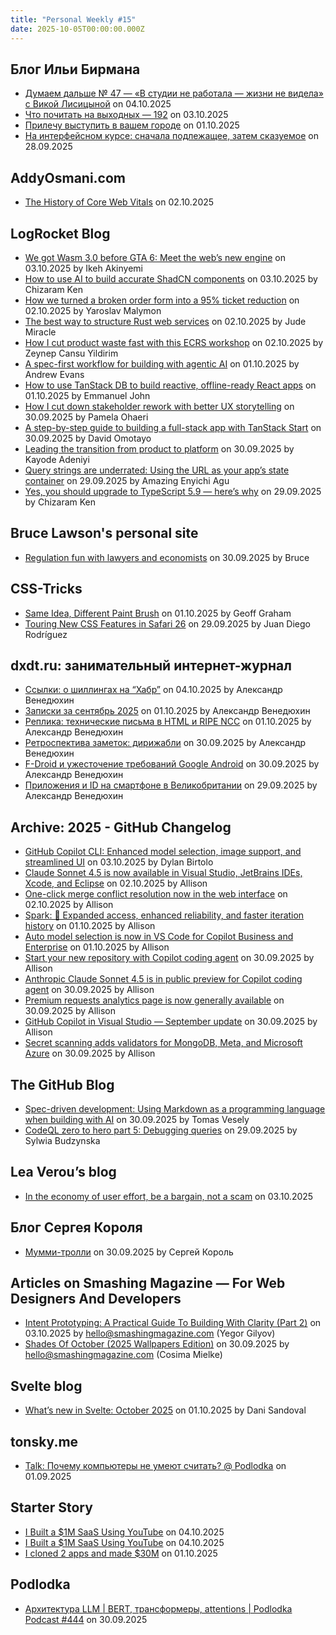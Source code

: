 ```yaml
---
title: "Personal Weekly #15"
date: 2025-10-05T00:00:00.000Z
---
```


## Блог Ильи Бирмана

- [Думаем дальше № 47 — «В студии не работала — жизни не видела» c Викой Лисицыной](https://ilyabirman.ru/meanwhile/all/think-on-47/) on 04.10.2025
- [Что почитать на выходных — 192](https://ilyabirman.ru/meanwhile/all/weekend-reading-192/) on 03.10.2025
- [Прилечу выступить в вашем городе](https://ilyabirman.ru/meanwhile/all/prilechu-vystupit-v-vashem-gorode/) on 01.10.2025
- [На интерфейсном курсе: сначала подлежащее, затем сказуемое](https://ilyabirman.ru/meanwhile/all/ui-course-frag-181/) on 28.09.2025

## AddyOsmani.com

- [The History of Core Web Vitals](https://addyosmani.com/blog/core-web-vitals/) on 02.10.2025

## LogRocket Blog

- [We got Wasm 3.0 before GTA 6: Meet the web’s new engine](https://blog.logrocket.com/wasm-3-0-before-gta-6-webs-new-engine/) on 03.10.2025 by Ikeh Akinyemi
- [How to use AI to build accurate ShadCN components](https://blog.logrocket.com/ai-shadcn-components/) on 03.10.2025 by Chizaram Ken
- [How we turned a broken order form into a 95% ticket reduction](https://blog.logrocket.com/ux-design/how-we-turned-a-broken-order-form-into-a-95-ticket-reduction/) on 02.10.2025 by Yaroslav Malymon
- [The best way to structure Rust web services](https://blog.logrocket.com/best-way-structure-rust-web-services/) on 02.10.2025 by Jude Miracle
- [How I cut product waste fast with this ECRS workshop](https://blog.logrocket.com/product-management/cut-product-waste-fast-ecrs-workshop/) on 02.10.2025 by Zeynep Cansu Yildirim
- [A spec-first workflow for building with agentic AI](https://blog.logrocket.com/spec-first-workflow-agentic-ai/) on 01.10.2025 by Andrew Evans
- [How to use TanStack DB to build reactive, offline-ready React apps](https://blog.logrocket.com/tanstack-db-ux/) on 01.10.2025 by Emmanuel John
- [How I cut down stakeholder rework with better UX storytelling](https://blog.logrocket.com/ux-design/ux-storytelling-to-win-stakeholder-buy-in/) on 30.09.2025 by Pamela Ohaeri
- [A step-by-step guide to building a full-stack app with TanStack Start](https://blog.logrocket.com/full-stack-app-with-tanstack-start/) on 30.09.2025 by David Omotayo
- [Leading the transition from product to platform](https://blog.logrocket.com/product-management/leading-transition-product-platform/) on 30.09.2025 by Kayode Adeniyi
- [Query strings are underrated: Using the URL as your app’s state container](https://blog.logrocket.com/query-strings-underrated-using-url-apps-state-container/) on 29.09.2025 by Amazing Enyichi Agu
- [Yes, you should upgrade to TypeScript 5.9 — here’s why](https://blog.logrocket.com/upgrade-to-typescript-5-9/) on 29.09.2025 by Chizaram Ken

## Bruce Lawson's  personal site

- [Regulation fun with lawyers and economists](https://brucelawson.co.uk/2025/regulation-fun-with-lawyers-and-economists/) on 30.09.2025 by Bruce

## CSS-Tricks

- [Same Idea, Different Paint Brush](https://css-tricks.com/same-idea-different-paint-brush/) on 01.10.2025 by Geoff Graham
- [Touring New CSS Features in Safari 26](https://css-tricks.com/touring-new-css-features-in-safari-26/) on 29.09.2025 by Juan Diego Rodríguez

## dxdt.ru: занимательный интернет-журнал

- [Ссылки: о шиллингах на “Хабр”](https://dxdt.ru/2025/10/04/16385/) on 04.10.2025 by Александр Венедюхин
- [Записки за сентябрь 2025](https://dxdt.ru/2025/10/01/16383/) on 01.10.2025 by Александр Венедюхин
- [Реплика: технические письма в HTML и RIPE NCC](https://dxdt.ru/2025/10/01/16379/) on 01.10.2025 by Александр Венедюхин
- [Ретроспектива заметок: дирижабли](https://dxdt.ru/2025/09/30/16372/) on 30.09.2025 by Александр Венедюхин
- [F-Droid и ужесточение требований Google Android](https://dxdt.ru/2025/09/30/16362/) on 30.09.2025 by Александр Венедюхин
- [Приложения и ID на смартфоне в Великобритании](https://dxdt.ru/2025/09/29/16353/) on 29.09.2025 by Александр Венедюхин

## Archive: 2025 - GitHub Changelog

- [GitHub Copilot CLI: Enhanced model selection, image support, and streamlined UI](https://github.blog/changelog/2025-10-03-github-copilot-cli-enhanced-model-selection-image-support-and-streamlined-ui) on 03.10.2025 by Dylan Birtolo
- [Claude Sonnet 4.5 is now available in Visual Studio, JetBrains IDEs, Xcode, and Eclipse](https://github.blog/changelog/2025-10-02-claude-sonnet-4-5-is-now-available-in-visual-studio-jetbrains-ides-xcode-and-eclipse) on 02.10.2025 by Allison
- [One-click merge conflict resolution now in the web interface](https://github.blog/changelog/2025-10-02-one-click-merge-conflict-resolution-now-in-the-web-interface) on 02.10.2025 by Allison
- [Spark: 🚀 Expanded access, enhanced reliability, and faster iteration history](https://github.blog/changelog/2025-10-01-spark-%f0%9f%9a%80-expanded-access-enhanced-reliability-and-faster-iteration-history) on 01.10.2025 by Allison
- [Auto model selection is now in VS Code for Copilot Business and Enterprise](https://github.blog/changelog/2025-09-30-auto-model-selection-is-now-in-vs-code-for-copilot-business-and-enterprise) on 01.10.2025 by Allison
- [Start your new repository with Copilot coding agent](https://github.blog/changelog/2025-09-30-start-your-new-repository-with-copilot-coding-agent) on 30.09.2025 by Allison
- [Anthropic Claude Sonnet 4.5 is in public preview for Copilot coding agent](https://github.blog/changelog/2025-09-30-anthropic-claude-sonnet-4-5-is-in-public-preview-for-copilot-coding-agent) on 30.09.2025 by Allison
- [Premium requests analytics page is now generally available](https://github.blog/changelog/2025-09-30-premium-requests-analytics-page-is-now-generally-available) on 30.09.2025 by Allison
- [GitHub Copilot in Visual Studio — September update](https://github.blog/changelog/2025-09-30-github-copilot-in-visual-studio-september-update) on 30.09.2025 by Allison
- [Secret scanning adds validators for MongoDB, Meta, and Microsoft Azure](https://github.blog/changelog/2025-09-30-secret-scanning-adds-validators-for-mongodb-meta-and-microsoft-azure) on 30.09.2025 by Allison

## The GitHub Blog

- [Spec-driven development: Using Markdown as a programming language when building with AI](https://github.blog/ai-and-ml/generative-ai/spec-driven-development-using-markdown-as-a-programming-language-when-building-with-ai/) on 30.09.2025 by Tomas Vesely
- [CodeQL zero to hero part 5: Debugging queries](https://github.blog/security/vulnerability-research/codeql-zero-to-hero-part-5-debugging-queries/) on 29.09.2025 by Sylwia Budzynska

## Lea Verou’s blog

- [In the economy of user effort, be a bargain, not a scam](https://lea.verou.me/blog/2025/user-effort/) on 03.10.2025

## Блог Сергея Короля

- [Мумми-тролли](https://sergeykorol.ru/blog/mummi/) on 30.09.2025 by Сергей Король

## Articles on Smashing Magazine — For Web Designers And Developers

- [Intent Prototyping: A Practical Guide To Building With Clarity (Part 2)](https://smashingmagazine.com/2025/10/intent-prototyping-practical-guide-building-clarity/) on 03.10.2025 by hello@smashingmagazine.com (Yegor Gilyov)
- [Shades Of October (2025 Wallpapers Edition)](https://smashingmagazine.com/2025/09/desktop-wallpaper-calendars-october-2025/) on 30.09.2025 by hello@smashingmagazine.com (Cosima Mielke)

## Svelte blog

- [What’s new in Svelte: October 2025](https://svelte.dev/blog/whats-new-in-svelte-october-2025) on 01.10.2025 by Dani Sandoval

## tonsky.me

- [Talk: Почему компьютеры не умеют считать? @ Podlodka](https://tonsky.me/talks/#2025-09-01) on 01.09.2025

## Starter Story

- [I Built a $1M SaaS Using YouTube](https://www.youtube.com/shorts/PJVxHvPPiOg) on 04.10.2025
- [I Built a $1M SaaS Using YouTube](https://www.youtube.com/watch?v=VZ1XspToV1E) on 04.10.2025
- [I cloned 2 apps and made $30M](https://www.youtube.com/watch?v=w8oUlfgvcTI) on 01.10.2025

## Podlodka

- [Архитектура LLM | BERT, трансформеры, attentions | Podlodka Podcast #444](https://www.youtube.com/watch?v=0VlWsiT5h7U) on 30.09.2025
